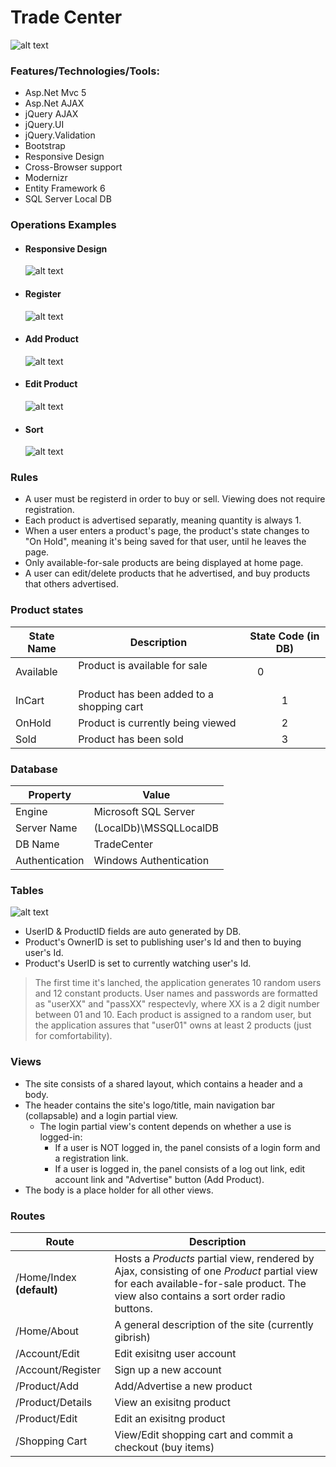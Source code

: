 # Trade Center
![alt text](https://github.com/PrisonerM13/Trade-Center/blob/master/gif/Shopping.gif "Shopping")

### Features/Technologies/Tools:
+ Asp.Net Mvc 5
+ Asp.Net AJAX
+ jQuery AJAX
+ jQuery.UI
+ jQuery.Validation
+ Bootstrap
+ Responsive Design
+ Cross-Browser support
+ Modernizr
+ Entity Framework 6
+ SQL Server Local DB

### Operations Examples
+ #### Responsive Design
		
	![alt text](https://github.com/PrisonerM13/Trade-Center/blob/master/gif/AdaptiveDisplay.gif "Responsive Design")

+ #### Register
		
	![alt text](https://github.com/PrisonerM13/Trade-Center/blob/master/gif/Register.gif "Register")

+ #### Add Product
		
	![alt text](https://github.com/PrisonerM13/Trade-Center/blob/master/gif/AddProduct.gif "Add Product")

+ #### Edit Product
		
	![alt text](https://github.com/PrisonerM13/Trade-Center/blob/master/gif/EditProduct.gif "Edit Product")

+ #### Sort
		
	![alt text](https://github.com/PrisonerM13/Trade-Center/blob/master/gif/Sort.gif "Sort")

### Rules
+ A user must be registerd in order to buy or sell. Viewing does not require registration.
+ Each product is advertised separatly, meaning quantity is always 1.
+ When a user enters a product's page, the product's state changes to "On Hold", meaning it's being saved for that user, until he leaves the page.
+ Only available-for-sale products are being displayed at home page.
+ A user can edit/delete products that he advertised, and buy products that others advertised.

### Product states
| State Name  | Description                               | State Code (in DB) |
| ----------- | ----------------------------------------- |:------------------:|
| Available   | Product is available for sale             |0                   |
| InCart      | Product has been added to a shopping cart |1                   |
| OnHold      | Product is currently being viewed         |2                   |
| Sold        | Product has been sold                     |3                   |

### Database
| Property       | Value                  |
| -------------- | ---------------------- |
| Engine         | Microsoft SQL Server   |
| Server Name    | (LocalDb)\MSSQLLocalDB |
| DB Name        | TradeCenter            |
| Authentication | Windows Authentication |

### Tables
![alt text](https://github.com/PrisonerM13/Trade-Center/blob/master/images/ERD.png "ERD")
		
* UserID & ProductID fields are auto generated by DB.
* Product's OwnerID is set to publishing user's Id and then to buying user's Id.
* Product's UserID is set to currently watching user's Id.
		
> The first time it's lanched, the application generates 10 random users and 12 constant products.
> User names and passwords are formatted as "userXX" and "passXX" respectevly, where XX is a 2 digit number between 01 and 10.
> Each product is assigned to a random user, but the application assures that "user01" owns at least 2 products (just for comfortability).

### Views
+ The site consists of a shared layout, which contains a header and a body.
+ The header contains the site's logo/title, main navigation bar (collapsable) and a login partial view.
	+ The login partial view's content depends on whether a use is logged-in:
		+ If a user is NOT logged in, the panel consists of a login form and a registration link.
		+ If a user is logged in, the panel consists of a log out link, edit account link and "Advertise" button (Add Product).
+ The body is a place holder for all other views.

### Routes
| Route                 | Description                                                         |
| --------------------- | ------------------------------------------------------------------- |
| /Home/Index **(default)** | Hosts a _Products_ partial view, rendered by Ajax, consisting of one _Product_ partial view for each available-for-sale product. The view also contains a sort order radio buttons. |
| /Home/About           | A general description of the site (currently gibrish)               |
| /Account/Edit         | Edit exisitng user account                                          |
| /Account/Register     | Sign up a new account                                               |
| /Product/Add          | Add/Advertise a new product                                         |
| /Product/Details      | View an exisitng product                                            |
| /Product/Edit         | Edit an exisitng product                                            |
| /Shopping Cart        | View/Edit shopping cart and commit a checkout (buy items)           |
